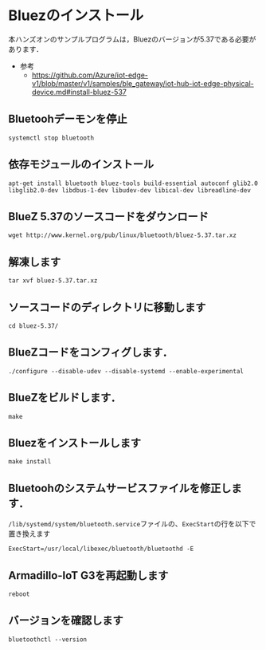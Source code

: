 # Bluezのインストール

本ハンズオンのサンプルプログラムは，Bluezのバージョンが5.37である必要があります．

- 参考
    - https://github.com/Azure/iot-edge-v1/blob/master/v1/samples/ble_gateway/iot-hub-iot-edge-physical-device.md#install-bluez-537


## Bluetoohデーモンを停止

```
systemctl stop bluetooth
```

## 依存モジュールのインストール
```
apt-get install bluetooth bluez-tools build-essential autoconf glib2.0 libglib2.0-dev libdbus-1-dev libudev-dev libical-dev libreadline-dev
```

## BlueZ 5.37のソースコードをダウンロード

```
wget http://www.kernel.org/pub/linux/bluetooth/bluez-5.37.tar.xz
```

##  解凍します
```
tar xvf bluez-5.37.tar.xz 
```

## ソースコードのディレクトリに移動します
```
cd bluez-5.37/
```

## BlueZコードをコンフィグします．
```
./configure --disable-udev --disable-systemd --enable-experimental
```

## BlueZをビルドします．
```
make
```

## Bluezをインストールします
```
make install
```

## Bluetoohのシステムサービスファイルを修正します．

`/lib/systemd/system/bluetooth.service`ファイルの、`ExecStart`の行を以下で置き換えます
```
ExecStart=/usr/local/libexec/bluetooth/bluetoothd -E
```

## Armadillo-IoT G3を再起動します

```
reboot
```

## バージョンを確認します

```
bluetoothctl --version
```
